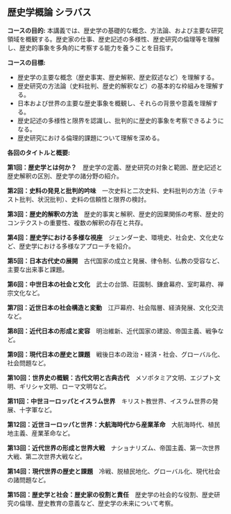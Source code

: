 ## 歴史学概論 シラバス

**コースの目的:** 本講義では、歴史学の基礎的な概念、方法論、および主要な研究領域を概観する。歴史家の仕事、歴史記述の多様性、歴史研究の倫理等を理解し、歴史的事象を多角的に考察する能力を養うことを目指す。

**コースの目標:**

* 歴史学の主要な概念（歴史事実、歴史解釈、歴史叙述など）を理解する。
* 歴史研究の方法論（史料批判、歴史的解釈など）の基本的な枠組みを理解する。
* 日本および世界の主要な歴史事象を概観し、それらの背景や意義を理解する。
* 歴史記述の多様性と限界を認識し、批判的に歴史的事象を考察できるようになる。
* 歴史研究における倫理的課題について理解を深める。


**各回のタイトルと概要:**

**第1回：歴史学とは何か？**　歴史学の定義、歴史研究の対象と範囲、歴史記述と歴史解釈の区別、歴史学の諸分野の紹介。

**第2回：史料の発見と批判的吟味**　一次史料と二次史料、史料批判の方法（テキスト批判、状況批判）、史料の信頼性と限界の検討。

**第3回：歴史的解釈の方法**　歴史的事実と解釈、歴史的因果関係の考察、歴史的コンテクストの重要性、複数の解釈の存在と共存。

**第4回：歴史学における多様な視座**　ジェンダー史、環境史、社会史、文化史など、歴史学における多様なアプローチを紹介。

**第5回：日本古代史の展開**　古代国家の成立と発展、律令制、仏教の受容など、主要な出来事と課題。

**第6回：中世日本の社会と文化**　武士の台頭、荘園制、鎌倉幕府、室町幕府、禅宗文化など。

**第7回：近世日本の社会構造と変動**　江戸幕府、社会階層、経済発展、文化交流など。

**第8回：近代日本の形成と変容**　明治維新、近代国家の建設、帝国主義、戦争など。

**第9回：現代日本の歴史と課題**　戦後日本の政治・経済・社会、グローバル化、社会問題など。

**第10回：世界史の概観：古代文明と古典古代**　メソポタミア文明、エジプト文明、ギリシャ文明、ローマ文明など。

**第11回：中世ヨーロッパとイスラム世界**　キリスト教世界、イスラム世界の発展、十字軍など。

**第12回：近世ヨーロッパと世界：大航海時代から産業革命**　大航海時代、植民地主義、産業革命など。

**第13回：近代世界の形成と世界大戦**　ナショナリズム、帝国主義、第一次世界大戦、第二次世界大戦など。

**第14回：現代世界の歴史と課題**　冷戦、脱植民地化、グローバル化、現代社会の諸問題など。

**第15回：歴史学と社会：歴史家の役割と責任**　歴史学の社会的な役割、歴史研究の倫理、歴史教育の意義など、歴史学の未来について考察。
